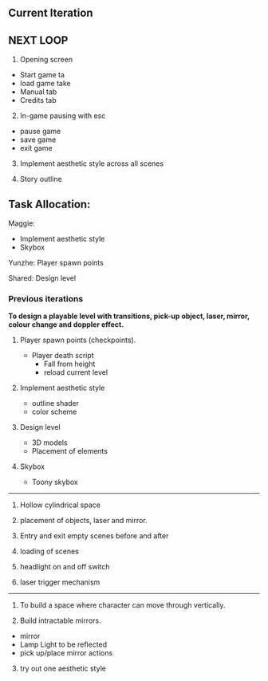 ## Current Iteration

## NEXT LOOP

1. Opening screen
- Start game ta
- load game take
- Manual tab
- Credits tab

2. In-game pausing with esc
- pause game
- save game
- exit game

3. Implement aesthetic style across all scenes

4. Story outline





## Task Allocation:

Maggie:
  - Implement aesthetic style
  - Skybox

Yunzhe:
  Player spawn points
  

  
Shared:
  Design level
  
 
 
  ### Previous iterations
  
  
**To design a playable level with transitions, pick-up object, laser, mirror, colour change and doppler effect.**

1. Player spawn points (checkpoints). 
	- Player death script
		- Fall from height
		- reload current level 

2. Implement aesthetic style
	- outline shader
	- color scheme

3. Design level
	- 3D models
	- Placement of elements

4. Skybox
	- Toony skybox

_________________________________________________________________
  
  1. Hollow cylindrical space

2. placement of objects, laser and mirror.

3. Entry and exit
empty scenes before and after

4. loading of scenes

5. headlight on and off switch

6. laser trigger mechanism

_________________________________________

1. To build a space where character can move through vertically.

2. Build intractable mirrors.
- mirror
- Lamp Light to be reflected
- pick up/place mirror actions

3. try out one aesthetic style 


